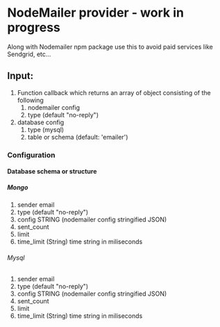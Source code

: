 # NodeMailer provider - work in progress

Along with Nodemailer npm package use this to avoid paid services like Sendgrid, etc...

## Input:

1. Function callback which returns an array of object consisting of the following
   1. nodemailer config
   2. type (default "no-reply")
2. database config
   1. type (mysql)
   2. table or schema (default: 'emailer')

### Configuration

#### Database schema or structure

##### Mongo
1. sender email
2. type (default "no-reply")
3. config STRING (nodemailer config stringified JSON)
4. sent_count
5. limit
6. time_limit (String) time string in miliseconds

###### Mysql
1. sender email
2. type (default "no-reply")
3. config STRING (nodemailer config stringified JSON)
4. sent_count
5. limit
6. time_limit (String) time string in miliseconds
